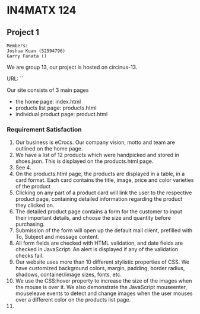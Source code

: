 # IN4MATX 124

## Project 1

```
Members:
Joshua Kuan (52594796)
Garry Fanata ()
```

We are group 13, our project is hosted on circinus-13.

URL: ``

Our site consists of 3 main pages

- the home page: index.html
- products list page: products.html
- individual product page: product.html

### Requirement Satisfaction

1. Our business is eCrocs. Our company vision, motto and team are outlined on the home page.
2. We have a list of 12 products which were handpicked and stored in shoes.json. This is displayed on the products.html page.
3. See 4.
4. On the products.html page, the products are displayed in a table, in a card format. Each card contains the title, image, price and color varieties of the product
5. Clicking on any part of a product card will link the user to the respective product page, containing detailed information regarding the product they clicked on.
6. The detailed product page contains a form for the customer to input their important details, and choose the size and quantity before purchasing.
7. Submission of the form will open up the default mail client, prefilled with To, Subject and message content.
8. All form fields are checked with HTML validation, and date fields are checked in JavaScript. An alert is displayed if any of the validation checks fail.
9. Our website uses more than 10 different stylistic properties of CSS. We have customized background colors, margin, padding, border radius, shadows, container/image sizes, fonts, etc.
10. We use the CSS:hover property to increase the size of the images when the mouse is over it. We also demonstrate the JavaScript mouseenter, mouseleave events to detect and change images when the user mouses over a different color on the products list page.
11.

